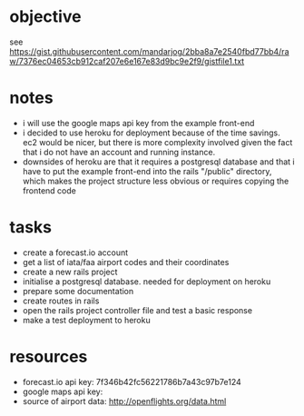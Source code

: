 # objective
see https://gist.githubusercontent.com/mandarjog/2bba8a7e2540fbd77bb4/raw/7376ec04653cb912caf207e6e167e83d9bc9e2f9/gistfile1.txt

# notes
* i will use the google maps api key from the example front-end
* i decided to use heroku for deployment because of the time savings. ec2 would be nicer, but there is more complexity involved given the fact that i do not have an account and running instance.
* downsides of heroku are that it requires a postgresql database and that i have to put the example front-end into the rails "/public" directory, which makes the project structure less obvious or requires copying the frontend code

# tasks
* create a forecast.io account
* get a list of iata/faa airport codes and their coordinates
* create a new rails project
* initialise a postgresql database. needed for deployment on heroku
* prepare some documentation
* create routes in rails
* open the rails project controller file and test a basic response
* make a test deployment to heroku

# resources
* forecast.io api key: 7f346b42fc56221786b7a43c97b7e124
* google maps api key:
* source of airport data: http://openflights.org/data.html
